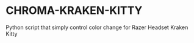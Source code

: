 # CHROMA-KRAKEN-KITTY
Python script that simply control color change for Razer Headset Kraken Kitty
